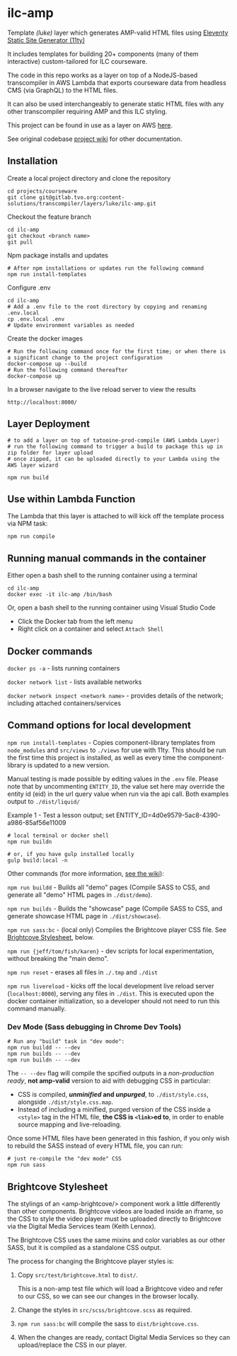 # ilc-amp

Template *(luke)* layer which generates AMP-valid HTML files using [Eleventy Static Site Generator (11ty)](https://www.11ty.dev/docs/)

It includes templates for building 20+ components (many of them interactive) custom-tailored for ILC courseware.

The code in this repo works as a layer on top of a NodeJS-based transcompiler in AWS Lambda that exports courseware data from headless CMS (via GraphQL) to the HTML files. 

It can also be used interchangeably to generate static HTML files with any other transcompiler requiring AMP and this ILC styling. 

This project can be found in use as a layer on AWS [here](https://ca-central-1.console.aws.amazon.com/lambda/home?region=ca-central-1#/functions/tatooine-prod-compile?tab=configuration). 

See original codebase [project wiki](https://gitlab.tvo.org/content-solutions/courseware-graphql-output/wikis/) for other documentation.


## Installation

Create a local project directory and clone the repository
```
cd projects/courseware
git clone git@gitlab.tvo.org:content-solutions/transcompiler/layers/luke/ilc-amp.git

```
Checkout the feature branch
```
cd ilc-amp
git checkout <branch name>
git pull

```
Npm package installs and updates
```
# After npm installations or updates run the following command
npm run install-templates

```
Configure .env
```
cd ilc-amp
# Add a .env file to the root directory by copying and renaming .env.local 
cp .env.local .env
# Update environment variables as needed
```
Create the docker images
```
# Run the following command once for the first time; or when there is a significant change to the project configuration
docker-compose up --build
# Run the following command thereafter
docker-compose up
```

In a browser navigate to the live reload server to view the results
```
http://localhost:8000/
```


## Layer Deployment
```
# to add a layer on top of tatooine-prod-compile (AWS Lambda Layer)
# run the following command to trigger a build to package this up in zip folder for layer upload
# once zipped, it can be uploaded directly to your Lambda using the AWS layer wizard

npm run build
```

## Use within Lambda Function
The Lambda that this layer is attached to will kick off the template process via NPM task:
```
npm run compile
```

## Running manual commands in the container
Either open a bash shell to the running container using a terminal
```
cd ilc-amp
docker exec -it ilc-amp /bin/bash
```
Or, open a bash shell to the running container using Visual Studio Code

- Click the Docker tab from the left menu
- Right click on a container and select ```Attach Shell```


## Docker commands
`docker ps -a` - lists running containers

`docker network list` - lists available networks

`docker network inspect <network name>` - provides details of the network; including attached containers/services


## Command options for local development

`npm run install-templates` - Copies component-library templates from `node_modules` and `src/views` to `./views` for use with 11ty. This should be run the first time this project is installed, as well as every time the component-library is updated to a new version.

Manual testing is made possible by editing values in the ```.env``` file. Please note that by uncommenting ```ENTITY_ID```, the value set here may override the entity id (eid) in the url query value when run via the api call. Both examples output to ```./dist/liquid/```

Example 1 - Test a lesson output; set ENTITY_ID=4d0e9579-5ac8-4390-a986-85af56e11009


```
# local terminal or docker shell
npm run buildn

# or, if you have gulp installed locally
gulp build:local -n
```

Other commands (for more information, [see the wiki](https://gitlab.tvo.org/content-solutions/courseware-graphql-output/wikis/Transcompiler-Commands)):

`npm run buildd` - Builds all "demo" pages (Compile SASS to CSS, and generate all "demo" HTML pages in `./dist/demo`). 

`npm run builds` - Builds the "showcase" page (Compile SASS to CSS, and generate showcase HTML page in `./dist/showcase`). 

`npm run sass:bc` - (local only) Compiles the Brightcove player CSS file. See [Brightcove Stylesheet](#brightcove-stylesheet), below.

`npm run {jeff/tom/fish/karen}` - dev scripts for local experimentation, without breaking the "main demo".

`npm run reset` - erases all files in `./.tmp` and `./dist`

`npm run livereload` - kicks off the local development live reload server (`localhost:8000`), serving any files in `./dist`. This is executed upon the docker container initialization, so a developer should not need to run this command manually.


### Dev Mode (Sass debugging in Chrome Dev Tools)

```
# Run any "build" task in "dev mode":
npm run buildd -- --dev
npm run builds -- --dev
npm run buildn -- --dev
```

The `-- --dev` flag will compile the spcified outputs in a *non-production ready*, **not amp-valid** version to aid with debugging CSS in particular:
* CSS is compiled, ***unminified* and *unpurged***, to `./dist/style.css`, alongside `./dist/style.css.map`.
* Instead of including a minified, purged version of the CSS inside a `<style>` tag in the HTML file, **the CSS is `<link>`ed to**, in order to enable source mapping and live-reloading.

Once some HTML files have been generated in this fashion, if you only wish to rebuild the SASS instead of every HTML file, you can run:
```
# just re-compile the "dev mode" CSS
npm run sass
```

## Brightcove Stylesheet
The stylings of an &lt;amp-brightcove/&gt; component work a little differently than other components. Brightcove videos are loaded inside an iframe, so the CSS to style the video player must be uploaded directly to Brightcove via the Digital Media Services team (Keith Lennox).

The Brightcove CSS uses the same mixins and color variables as our other SASS, but it is compiled as a standalone CSS output.

The process for changing the Brightcove player styles is:
1. Copy `src/test/brightcove.html` to `dist/`.

   This is a non-amp test file which will load a Brightcove video and refer to our CSS, so we can see our changes in the browser locally.

2. Change the styles in `src/scss/brightcove.scss` as required.

3. `npm run sass:bc` will compile the sass to `dist/brightcove.css`. 

4. When the changes are ready, contact Digital Media Services so they can upload/replace the CSS in our player.


